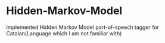 # Hidden-Markov-Model
Implemented Hidden Markov Model part-of-speech tagger for Catalan(Language which I am not familiar with)

